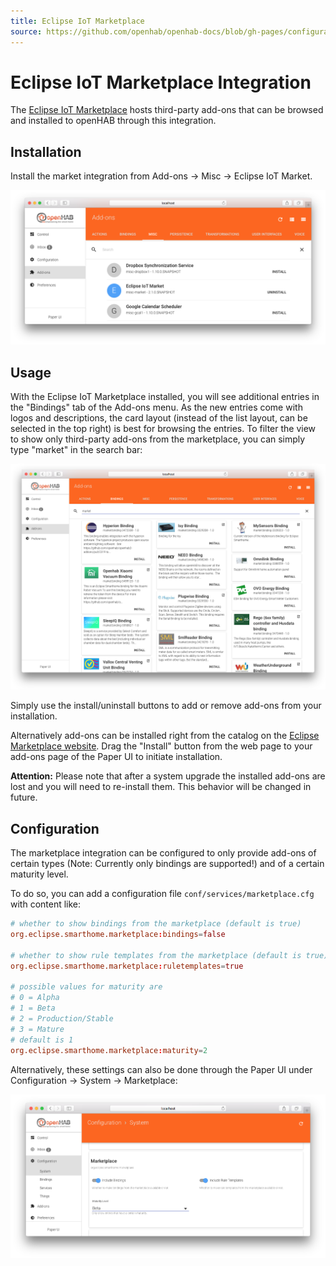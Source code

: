 ```yaml
---
title: Eclipse IoT Marketplace
source: https://github.com/openhab/openhab-docs/blob/gh-pages/configuration/eclipseiotmarket.md
---
```



# Eclipse IoT Marketplace Integration

The [Eclipse IoT Marketplace](https://marketplace.eclipse.org/taxonomy/term/4988%2C4396/title) hosts third-party add-ons that can be browsed and installed to openHAB through this integration.

## Installation

Install the market integration from Add-ons → Misc → Eclipse IoT Market.

![iot marketplace addon](./images/eclipseiotmarket_addons.png)

## Usage

With the Eclipse IoT Marketplace installed, you will see additional entries in the "Bindings" tab of the Add-ons menu.
As the new entries come with logos and descriptions, the card layout (instead of the list layout, can be selected in the top right) is best for browsing the entries.
To filter the view to show only third-party add-ons from the marketplace, you can simply type "market" in the search bar:

![entries](./images/eclipseiotmarket_listings.png)

Simply use the install/uninstall buttons to add or remove add-ons from your installation.

Alternatively add-ons can be installed right from the catalog on the [Eclipse Marketplace website](https://marketplace.eclipse.org/taxonomy/term/4988%2C4396/title).
Drag the "Install" button from the web page to your add-ons page of the Paper UI to initiate installation.

**Attention:**
Please note that after a system upgrade the installed add-ons are lost and you will need to re-install them.
This behavior will be changed in future.

## Configuration

The marketplace integration can be configured to only provide add-ons of certain types (Note: Currently only bindings are supported!) and of a certain maturity level.

To do so, you can add a configuration file `conf/services/marketplace.cfg` with content like:

```conf
# whether to show bindings from the marketplace (default is true)
org.eclipse.smarthome.marketplace:bindings=false

# whether to show rule templates from the marketplace (default is true)
org.eclipse.smarthome.marketplace:ruletemplates=true

# possible values for maturity are
# 0 = Alpha
# 1 = Beta
# 2 = Production/Stable
# 3 = Mature
# default is 1
org.eclipse.smarthome.marketplace:maturity=2
```

Alternatively, these settings can also be done through the Paper UI under Configuration → System → Marketplace:

![entries](./images/eclipseiotmarket_configuration.png)

<DocPreviousVersions/>
<EditPageLink/>
